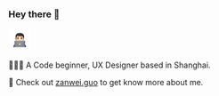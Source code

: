 ### Hey there 👋

<img src="https://github.com/zanwei/zanwei/blob/master/about.gif" width="40px">

👨🏻‍💻 A Code beginner, UX Designer based in Shanghai.

🤔 Check out [zanwei.guo](https://zanweiguo.com) to get know more about me.


<!--
**zanwei/zanwei** is a ✨ _special_ ✨ repository because its `README.md` (this file) appears on your GitHub profile.
